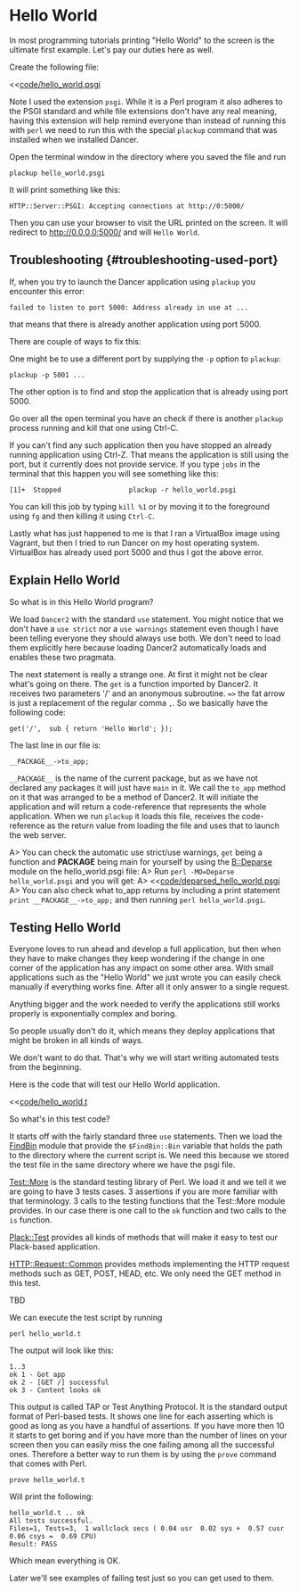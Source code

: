 # Hello World

In most programming tutorials printing "Hello World" to the screen is the ultimate first example. Let's pay our duties here as well.

Create the following file:

<<[code/hello_world.psgi](code/hello_world.psgi)

Note I used the extension `psgi`. While it is a Perl program it also adheres to the PSGI standard and while file extensions
don't have any real meaning, having this extension will help remind everyone than instead of running this with `perl` we need
to run this with the special `plackup` command that was installed when we installed Dancer.

Open the terminal window in the directory where you saved the file and run

```
plackup hello_world.psgi
```

It will print something like this:

```
HTTP::Server::PSGI: Accepting connections at http://0:5000/
```

Then you can use your browser to visit the URL printed on the screen. It will redirect to http://0.0.0.0:5000/
and will `Hello World`.

## Troubleshooting {#troubleshooting-used-port}

If, when you try to launch the Dancer application using `plackup` you encounter this error:

```
failed to listen to port 5000: Address already in use at ...
```

that means that there is already another application using port 5000.

There are couple of ways to fix this:

One might be to use a different port by supplying the `-p` option to `plackup`:

```
plackup -p 5001 ...
```

The other option is to find and stop the application that is already using port 5000.

Go over all the open terminal you have an check if there is another `plackup` process running and kill that one using Ctrl-C.

If you can't find any such application then you have stopped an already running application using Ctrl-Z. That means the application
is still using the port, but it currently does not provide service. If you type `jobs` in the terminal that this happen
you will see something like this:

```
[1]+  Stopped                 plackup -r hello_world.psgi
```

You can kill this job by typing `kill %1` or by moving it to the foreground using `fg` and then killing it using `Ctrl-C`.

Lastly what has just happened to me is that I ran a VirtualBox image using Vagrant, but then I tried to run Dancer on my host
operating system. VirtualBox has already used port 5000 and thus I got the above error.

## Explain Hello World

So what is in this Hello World program?

We load `Dancer2` with the standard `use` statement.
You might notice that we don't have a `use strict` nor a `use warnings` statement even though I have been telling everyone they should always use both.
We don't need to load them explicitly here because loading Dancer2 automatically loads and enables these two pragmata.

The next statement is really a strange one. At first it might not be clear what's going on there. The `get` is a function imported by Dancer2.
It receives two parameters '/' and an anonymous subroutine. `=>` the fat arrow is just a replacement of the regular comma `,`.
So we basically have the following code:

```
get('/',  sub { return 'Hello World'; });
```

The last line  in our file is:

```
__PACKAGE__->to_app;
```

```__PACKAGE__``` is the name of the current package, but as we have not declared any packages it will just have `main` in it.
We call the `to_app` method on it that was arranged to be a method of Dancer2. It will initiate the application and will return
a code-reference that represents the whole application. When we run `plackup` it loads this file, receives the code-reference as the
return value from loading the file and uses that to launch the web server.


A> You can check the automatic use strict/use warnings, `get` being a function and __PACKAGE__ being main for yourself by using the [B::Deparse](https://metacpan.org/pod/B::Deparse) module on the hello_world.psgi file:
A> Run `perl -MO=Deparse hello_world.psgi` and you will get:
A> <<[code/deparsed_hello_world.psgi](code/deparsed_hello_world.psgi)
A> You can also check what to_app returns by including a print statement `print __PACKAGE__->to_app;` and then running `perl hello_world.psgi`.


## Testing Hello World

Everyone loves to run ahead and develop a full application, but then when they have to make changes they keep wondering if the
change in one corner of the application has any impact on some other area. With small applications such as the "Hello World"
we just wrote you can easily check manually if everything works fine. After all it only answer to a single request.

Anything bigger and the work needed to verify the applications still works properly is exponentially complex and boring.

So people usually don't do it, which means they deploy applications that might be broken in all kinds of ways.

We don't want to do that. That's why we will start writing automated tests from the beginning.

Here is the code that will test our Hello World application.

<<[code/hello_world.t](code/hello_world.t)

So what's in this test code?

It starts off with the fairly standard three `use` statements. Then we load the [FindBin](https://metacpan.org/pod/FindBin) module that provide the
`$FindBin::Bin` variable that holds the path to the directory where the current script is. We need this because
we stored the test file in the same directory where we have the psgi file. 

[Test::More](https://metacpan.org/pod/Test::More) is  the standard testing library of Perl. We load it and we tell it we are going to have 3 tests cases.
3 assertions if you are more familiar with that terminology. 3 calls to the testing functions that the Test::More
module provides. In our case there is one call to the `ok` function and two calls to the `is` function.

[Plack::Test](https://metacpan.org/pod/Plack::Test) provides all kinds of methods that will make it easy to test our Plack-based application.


[HTTP::Request::Common](https://metacpan.org/pod/HTTP::Request::Common) provides methods implementing the HTTP request methods such as GET, POST, HEAD, etc.
We only need the GET method in this test.

TBD

We can execute the test script by running

```
perl hello_world.t
```

The output will look like this:

```
1..3
ok 1 - Got app
ok 2 - [GET /] successful
ok 3 - Content looks ok
```

This output is called TAP or Test Anything Protocol. It is the standard output format of Perl-based tests. It shows one line for each asserting which is good
as long as you have a handful of assertions. If you have more then 10 it starts to get boring and if you have more than the number of lines on your screen then
you can easily miss the one failing among all the successful ones. Therefore a better way to run them is by using the `prove` command that comes with Perl.

```
prove hello_world.t
```

Will print the following:

```
hello_world.t .. ok
All tests successful.
Files=1, Tests=3,  1 wallclock secs ( 0.04 usr  0.02 sys +  0.57 cusr  0.06 csys =  0.69 CPU)
Result: PASS
```

Which mean everything is OK.

Later we'll see examples of failing test just so you can get used to them.

